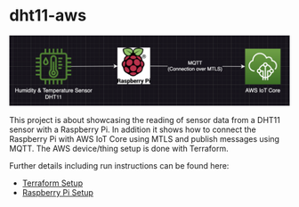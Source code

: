 # dht11-aws

![Solution Overview](Solution%20Overview.png)

This project is about showcasing the reading of sensor data from a DHT11 sensor with a Raspberry Pi. In addition it shows how to connect the Raspberry Pi with AWS IoT Core using MTLS and publish messages using MQTT. 
The AWS device/thing setup is done with Terraform.

Further details including run instructions can be found here:
* [Terraform Setup](./terraform/README.md)
* [Raspberry Pi Setup](./raspberry-pi/README.md)
